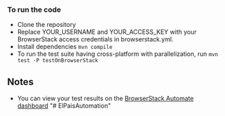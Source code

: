 ### To run the code
- Clone the repository
- Replace YOUR_USERNAME and YOUR_ACCESS_KEY with your BrowserStack access credentials in browserstack.yml.
- Install dependencies `mvn compile`
- To run the test suite having cross-platform with parallelization, run `mvn test -P testOnBrowserStack`

## Notes
* You can view your test results on the [BrowserStack Automate dashboard](https://www.browserstack.com/automate)
"# ElPaisAutomation" 
